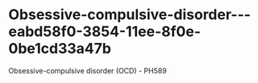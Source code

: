 # Obsessive-compulsive-disorder---eabd58f0-3854-11ee-8f0e-0be1cd33a47b
Obsessive-compulsive disorder (OCD) - PH589
